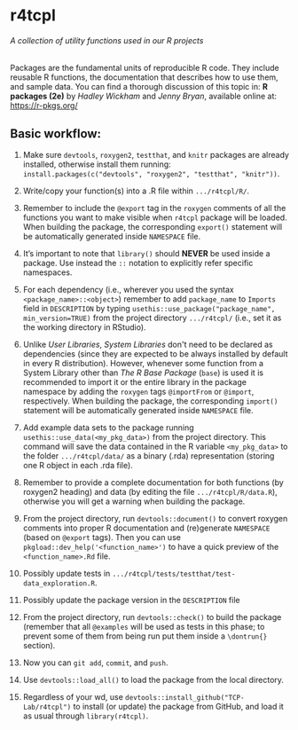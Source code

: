 # r4tcpl

###### A collection of utility functions used in our R projects

Packages are the fundamental units of reproducible R code. They include reusable
R functions, the documentation that describes how to use them, and sample data.
You can find a thorough discussion of this topic in:
**R packages (2e)** by *Hadley Wickham* and *Jenny Bryan*, available online at:
https://r-pkgs.org/


## Basic workflow:

1. Make sure `devtools`, `roxygen2`, `testthat`, and `knitr` packages are
already installed, otherwise install them running:
`install.packages(c("devtools", "roxygen2", "testthat", "knitr"))`.

1. Write/copy your function(s) into a .R file within `.../r4tcpl/R/`.

1. Remember to include the `@export` tag in the `roxygen` comments of all the
functions you want to make visible when `r4tcpl` package will be loaded. When
building the package, the corresponding `export()` statement will be
automatically generated inside `NAMESPACE` file.

1. It’s important to note that `library()` should **NEVER** be used inside a
package. Use instead the `::` notation to explicitly refer specific namespaces.

1. For each dependency (i.e., wherever you used the syntax
`<package_name>::<object>`) remember to add `package_name` to `Imports` field in
`DESCRIPTION` by typing `usethis::use_package("package_name", min_version=TRUE)`
from the project directory `.../r4tcpl/` (i.e., set it as the working
directory in RStudio).

1. Unlike *User Libraries*, *System Libraries* don't need to be declared as
dependencies (since they are expected to be always installed by default in every
R distribution). However, whenever some function from a System Library other than
*The R Base Package* (`base`) is used it is recommended to import it or the
entire library in the package namespace by adding the `roxygen` tags `@importFrom`
or `@import`, respectively. When building the package, the corresponding
`import()` statement will be automatically generated inside `NAMESPACE` file.

1. Add example data sets to the package running `usethis::use_data(<my_pkg_data>)`
from the project directory. This command will save the data contained in the R
variable `<my_pkg_data>` to the folder `.../r4tcpl/data/` as a binary (.rda)
representation (storing one R object in each .rda file).

1. Remember to provide a complete documentation for both functions (by roxygen2
heading) and data (by editing the file `.../r4tcpl/R/data.R`), otherwise you
will get a warning when building the package.

1. From the project directory, run `devtools::document()` to convert roxygen
comments into proper R documentation and (re)generate `NAMESPACE` (based on
`@export` tags). Then you can use `pkgload::dev_help('<function_name>')` to have
a quick preview of the `<function_name>.Rd` file.

1. Possibly update tests in `.../r4tcpl/tests/testthat/test-data_exploration.R`.

1. Possibly update the package version in the `DESCRIPTION` file

1. From the project directory, run `devtools::check()` to build the package
(remember that all `@examples` will be used as tests in this phase; to prevent
some of them from being run put them inside a `\dontrun{}` section).

1. Now you can `git add`, `commit`, and `push`.

1. Use `devtools::load_all()` to load the package from the local directory.

1. Regardless of your wd, use `devtools::install_github("TCP-Lab/r4tcpl")` to
install (or update) the package from GitHub, and load it as usual through
`library(r4tcpl)`.
